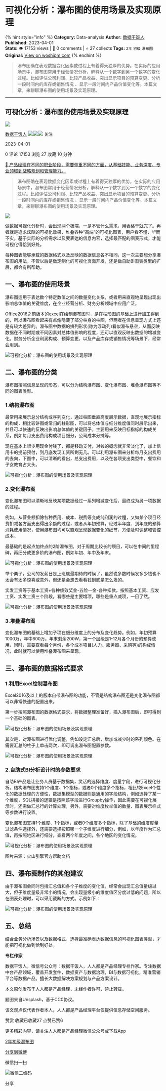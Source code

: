 # 可视化分析：瀑布图的使用场景及实现原理
{% hint style="info" %}
**Category:** Data-analysis
**Author:** [数据干饭人](https://www.woshipm.com/u/850132)
**Published:** 2023-04-01  
**Stats:** 👁️ 17153 views | 💬 0 comments | ⭐ 27 collects
**Tags:** `2年` `初级` `瀑布图`
**Original:** [View on woshipm.com](https://www.woshipm.com/data-analysis/5794959.html)
{% endhint %}
> 瀑布图确在表现数据变化因素或过程上有着得天独厚的优势。在实际的应用场景中，瀑布图常用于经营情况分析，解释从一个数字到另一个数字的变化过程。比如评估公司利润、比较产品收益、突出显示项目的预算变更、分析一段时间内的库存或销售情况 、显示一段时间内产品价值变化等。本篇文章，来聊聊瀑布图的使用场景及实现原理。

---

## 可视化分析：瀑布图的使用场景及实现原理

[![](https://image.woshipm.com/wp-files/2021/09/cOGve0gK4PPmNSNMsXSG.jpg!/both/72x72)](https://www.woshipm.com/u/850132)

[数据干饭人](https://www.woshipm.com/u/850132) ![](https://static.woshipm.com/tag/1121_1@2x.png)![](https://static.woshipm.com/tag/2103_1@2x.png)![](https://static.woshipm.com/tag/2104_1@2x.png) 关注

2023-04-01

0 评论 17153 浏览 27 收藏 10 分钟

[🔗 产品经理在不同的职业阶段，需要侧重不同的方面，从基础技能、业务深度、专业领域到战略规划和管理能力。](https://ke.qidianla.com/courses/90pm)

> 瀑布图确在表现数据变化因素或过程上有着得天独厚的优势。在实际的应用场景中，瀑布图常用于经营情况分析，解释从一个数字到另一个数字的变化过程。比如评估公司利润、比较产品收益、突出显示项目的预算变更、分析一段时间内的库存或销售情况 、显示一段时间内产品价值变化等。本篇文章，来聊聊瀑布图的使用场景及实现原理。

![](https://image.woshipm.com/wp-files/2023/03/PI3xxKCcz5j1cS4Xvsn6.png)

做数据可视化分析时，会出现两个极端，一是不管什么需求，用表格干就完了。再者就是追求炫酷的可视化效果，堆叠各种“高端”的可视化图表，用户看不懂，华而不实。基于实际的分析需求以及要表达的信息内容，选择最匹配的图表形式，才能可视化得恰到好处。

每种图表能够承载的数据格式以及反映的数据信息各不相同，这一次主要想分享瀑布图的用法，不管以后是做定制化的可视化页面开发，还是做自助BI图表类型的扩展，都会有所帮助。

## 一、瀑布图的使用场景

瀑布图适用于表达数个特定数值之间的数量变化关系，或者用来直观地呈现出现出影响总体值的关键维度，在企业经营分析、财务分析领域中应用广泛。

Office2016之前版本的excel在绘制瀑布图时，是在柱形图的基础上进行加工得到的，所以瀑布图看起来有点像隐藏了部分柱身的柱图，但两者在信息呈现方式上还是有较大差异的。瀑布图中数据的排列形状(称为浮动列)看似瀑布悬空，从而反映数据在不同时期或不同因素对总体值影响的程度，还可以直观反映出数据的增减变化。财务分析企业利润构成、预算变更，以及产品库存或销售情况等场景下，经常会用到。

![可视化分析：瀑布图的使用场景及实现原理](https://image.woshipm.com/wp-files/2023/03/p0zOtgGAhFVnHDuliQbh.png)

## 二、瀑布图的分类

瀑布图按照信息呈现的形态，可以分为结构瀑布图、变化瀑布图、堆叠瀑布图等不同的图表类型。

### 1.结构瀑布图

最常用来展示总分结构或序列变化，通过柱图垂直高度展示数据，直观地展示指标的构成，相比较饼图或常归的柱形图，可以将总体值与细分维度值同时展示出来，并且可以快速的反映出影响总体值的关键因子。主要用来反映目标指标的构成关系，例如每月支出费用构成项目细分，公司成本分摊等。

现在基本上很少用现金付钱了，都是移动支付，对钱的概念就非常淡化了，加上信用卡的提前预付，到月底发现工资所剩无几。可以利用瀑布图来分析每月支出费用的去向，下图中，可以清晰的看出，总支出费用，以及在各项支出类型中，餐饮和子女教育占大头。

![可视化分析：瀑布图的使用场景及实现原理](https://image.woshipm.com/wp-files/2023/03/RFnARvoxiI69Hf7gnHJX.png)

### 2.变化瀑布图

变化瀑布图可以清晰地反映某项数据经过一系列增减变化后，最终成为另一项数据的过程。

例如，从营业额扣除各种费用、成本、税费等变成纯利润的过程，又如某个项目经费扣减各方面支出得出余额的过程，或者从年初预算，经过半年度、到年底的预算消耗使用情况，使用瀑布图均可以直观呈现数据变化的细节，方便及时调整和管控成本。

最基础的是起点加终点的2阶瀑布图，对于周期比较长的项目，可以在中间的里程碑，再细分成更多阶的瀑布图，例如年初、年中及年末。

![可视化分析：瀑布图的使用场景及实现原理](https://image.woshipm.com/wp-files/2023/03/ho1I7gPZOGy0yQUiG57q.png)

举个栗子，公司的发薪日是上班族最期待的时候了，虽然说多数时候发多少钱也不太会有太多惊喜或意外，但还是会想去看看钱到底是怎么发的。

实发工资等于基本工资+各种绩效奖金-五险一金-各种扣款。按照基本工资、应发工资、实发工资三个阶段，看哪些是主要增项，哪些是重点减项，一目了然。

![可视化分析：瀑布图的使用场景及实现原理](https://image.woshipm.com/wp-files/2023/03/Za26HtAYVAZEaHPxbnQJ.png)

### 3.堆叠瀑布图

变化瀑布图的基础上增加子项在细分维度上的分布及变化趋势。例如，年初预算1000万，年中600万，年末剩余200W，第一个层级是1-12月各个月份的预算使用，同时，需要查看每个月份，各个成本项目(人力、服务器、采购等)的构成情况，此时就可以使用堆叠瀑布图来呈现。

## 三、瀑布图的数据格式要求

### 1.利用Excel绘制瀑布图

Excel2016及以上的版本自带瀑布图的功能，不管是结构瀑布图还是变化瀑布图都可以非常快速的配置出来。

第一步按照瀑布图的数据格式要求，将数据整理准备好，插入瀑布图后，即可得到一个基础的图表。

![可视化分析：瀑布图的使用场景及实现原理](https://image.woshipm.com/wp-files/2023/03/8SrGQXuVPtmFoEPgAoE5.png)

其次是，对瀑布图进行优化调整，例如设定汇总后，增加或减少时的系列颜色。在需要汇总的柱子上单击两次，即可调出瀑布图配置参数。

![可视化分析：瀑布图的使用场景及实现原理](https://image.woshipm.com/wp-files/2023/03/9aoWRAJRXayp0vzyDcaY.png)

### 2.自助式BI分析设计时的参数要求

自助BI产品是让业务人员基于数据集，灵活的选择维度、度量字段，进行可视化分析。结构瀑布图支持1个维度、1个指标，或者0个维度多个指标，相比较Excel个性化的数据处理的方便性，数据集模型的数据则是通用的字段结构，例如选择了某一个维度，SQL拼接的逻辑是按照该字段进行Groupby操作，因此需要在可视化展示时，还需做汇总行的计算处理，另外，需要对维度枚举值的数量、图表展示样式等参数进行设置。

变化瀑布图支持1个维度、1个指标，或者0个维度多个指标，除了基础的维度度量过滤条件选择外，还需要选择按照哪一个子维度进行细分，例如，以年度作为汇总值，再按照地区进行细分，查看两个年度之间，各个地区的变化情况。

![可视化分析：瀑布图的使用场景及实现原理](https://image.woshipm.com/wp-files/2023/03/JsMszJ6s9aVS6myGxWXm.png)

图片来源：火山引擎官方帮助文档

## 四、瀑布图制作的其他建议

由于瀑布图会同时包括汇总值和各个子维度的变化值，经常会出现汇总值量级过大，但子维度量级非常小的情况，会出现量级小的维度值区分度过低的问题，所以在图表处理时，可以采用截断的方式。示例如下：

![可视化分析：瀑布图的使用场景及实现原理](https://image.woshipm.com/wp-files/2023/03/BN58wxMfv1YJIPafmI9i.png)

## 五、总结

结合业务分析场景以及数据格式，选择最准确表达数据信息的可视化图表类型，才能把可视化做到恰到好处。

**专栏作家**

数据干饭人，微信号公众号：数据干饭人，人人都是产品经理专栏作家。专注数据中台产品领域，覆盖开发套件，数据资产与数据治理，BI与数据可视化，精准营销平台等数据产品。擅长大数据解决方案规划与产品方案设计。

本文原创发布于人人都是产品经理，未经作者许可，禁止转载。

题图来自Unsplash，基于CC0协议。

该文观点仅代表作者本人，人人都是产品经理平台仅提供信息存储空间服务。

赞赏 收藏已收藏27 点赞已赞6

更多精彩内容，请关注人人都是产品经理微信公众号或下载App

[2年](https://www.woshipm.com/tag/2%e5%b9%b4)[初级](https://www.woshipm.com/tag/%e5%88%9d%e7%ba%a7)[瀑布图](https://www.woshipm.com/tag/%e7%80%91%e5%b8%83%e5%9b%be)

[分享到微博](https://service.weibo.com/share/share.php?appkey=2775287854&title=可视化分析：瀑布图的使用场景及实现原理&url=https://www.woshipm.com/data-analysis/5794959.html&pic=https://image.woshipm.com/wp-files/2023/03/PI3xxKCcz5j1cS4Xvsn6.png)

微信扫一扫

![微信二维码](https://api.pwmqr.com/qrcode/create/?url=https://www.woshipm.com/data-analysis/5794959.html)

分享